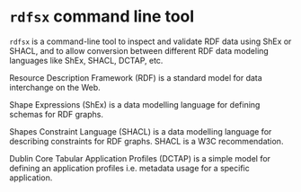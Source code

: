 # `rdfsx` command line tool

`rdfsx` is a command-line tool to inspect and validate RDF data using ShEx or SHACL, and to allow conversion between different RDF data modeling languages like ShEx, SHACL, DCTAP, etc.

Resource Description Framework (RDF) is a standard model for data interchange on the Web.

Shape Expressions (ShEx) is a data modelling language for defining schemas for RDF graphs.

Shapes Constraint Language (SHACL) is a data modelling language for describing constraints for RDF graphs. SHACL is a W3C recommendation.

Dublin Core Tabular Application Profiles (DCTAP) is a simple model for defining an application profiles i.e. metadata usage for a specific application.
